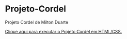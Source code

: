# Projeto-Cordel
 Projeto Cordel de Milton Duarte

 <a href="https://thiagoreis99.github.io/Projeto-Cordel/">Clique aqui para executar o Projeto Cordel em HTML/CSS.</a>
